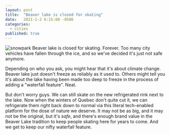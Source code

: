 ```yaml
---
layout: post
title:  "Beaver lake is closed for skating"
date:   2021-1-2 6:15:00 -0500
categories:
  - cities
published: true
---
```

![snowpark]({{site.url}}/assets/img/beaver-lake.png)
Beaver lake is closed for skating. Forever. Too many city vehicles have fallen through the ice, and so we've decided it's just not safe anymore.

Depending on who you ask, you might hear that it's about climate change. Beaver lake just doesn't freeze as reliably as it used to. Others might tell you it's about the lake having been made too deep to freeze in the process of adding a "waterfall feature". Neat.

But don't worry guys. We can still skate on the new refrigerated rink next to the lake. Now when the winters of Quebec don't quite cut it, we can refrigerate them right back down to normal via this literal tech-enabled platform for the dose of nature we deserve. It may not be as big, and it may not be the original, but it's *safe*, and there's enough brand value in the Beaver Lake tradition to keep people skating here for years to come. And we get to keep our nifty waterfall feature.
